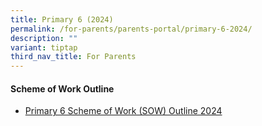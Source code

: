 ```yaml
---
title: Primary 6 (2024)
permalink: /for-parents/parents-portal/primary-6-2024/
description: ""
variant: tiptap
third_nav_title: For Parents
---
```

<h4><strong>Scheme of Work Outline</strong></h4>
<ul data-tight="true" class="tight">
<li>
<p><a href="/resources/scheme-of-work-outline-2024/primary-6/" rel="noopener noreferrer nofollow" target="_blank">Primary 6 Scheme of Work (SOW) Outline 2024</a>
</p>
</li>
</ul>
<p></p>